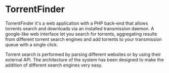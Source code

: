 TorrentFinder
=============
TorrentFinder it's a web application with a PHP back-end that allows torrents search and downloads via an installed transmission daemon. A google-like web interface let you search for torrents, aggregating results from different torrent search engines and add torrents to your transmission queue with a single click.

Torrent search is performed by parsing different websites or by using their external API. The architecture of the system has been designed to make the addition of different search engines very easy.
